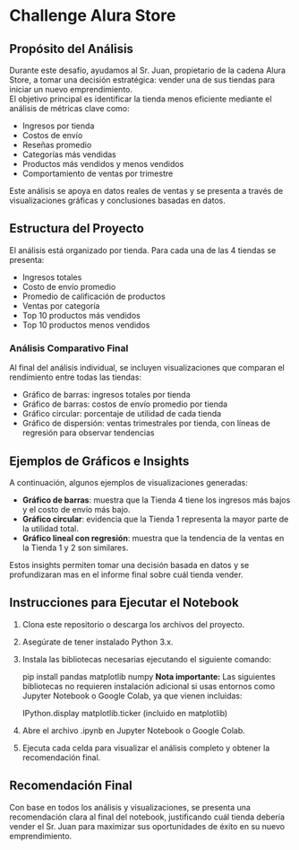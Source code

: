 # Challenge Alura Store

## Propósito del Análisis

Durante este desafío, ayudamos al Sr. Juan, propietario de la cadena Alura Store, a tomar una decisión estratégica: vender una de sus tiendas para iniciar un nuevo emprendimiento.  
El objetivo principal es identificar la tienda menos eficiente mediante el análisis de métricas clave como:

- Ingresos por tienda  
- Costos de envío  
- Reseñas promedio  
- Categorías más vendidas  
- Productos más vendidos y menos vendidos  
- Comportamiento de ventas por trimestre

Este análisis se apoya en datos reales de ventas y se presenta a través de visualizaciones gráficas y conclusiones basadas en datos.


## Estructura del Proyecto

El análisis está organizado por tienda. Para cada una de las 4 tiendas se presenta:

- Ingresos totales  
- Costo de envío promedio  
- Promedio de calificación de productos  
- Ventas por categoría  
- Top 10 productos más vendidos  
- Top 10 productos menos vendidos  

### Análisis Comparativo Final

Al final del análisis individual, se incluyen visualizaciones que comparan el rendimiento entre todas las tiendas:

- Gráfico de barras: ingresos totales por tienda  
- Gráfico de barras: costos de envío promedio por tienda  
- Gráfico circular: porcentaje de utilidad de cada tienda  
- Gráfico de dispersión: ventas trimestrales por tienda, con líneas de regresión para observar tendencias

## Ejemplos de Gráficos e Insights

A continuación, algunos ejemplos de visualizaciones generadas:

- **Gráfico de barras**: muestra que la Tienda 4 tiene los ingresos más bajos y el costo de envío más bajo.
- **Gráfico circular**: evidencia que la Tienda 1 representa la mayor parte de la utilidad total.
- **Gráfico lineal con regresión**: muestra que la tendencia de la ventas en la Tienda 1 y 2 son similares.

Estos insights permiten tomar una decisión basada en datos y se profundizaran mas en el informe final sobre cuál tienda vender.

## Instrucciones para Ejecutar el Notebook

1. Clona este repositorio o descarga los archivos del proyecto.

2. Asegúrate de tener instalado Python 3.x.

3. Instala las bibliotecas necesarias ejecutando el siguiente comando:

    pip install pandas matplotlib numpy
    **Nota importante:** Las siguientes bibliotecas no requieren instalación adicional si usas entornos como Jupyter Notebook o Google Colab, ya que vienen incluidas:

    IPython.display
    matplotlib.ticker (incluido en matplotlib)

4. Abre el archivo .ipynb en Jupyter Notebook o Google Colab.

5. Ejecuta cada celda para visualizar el análisis completo y obtener la recomendación final.

## Recomendación Final

Con base en todos los análisis y visualizaciones, se presenta una recomendación clara al final del notebook, justificando cuál tienda debería vender el Sr. Juan para maximizar sus oportunidades de éxito en su nuevo emprendimiento.
